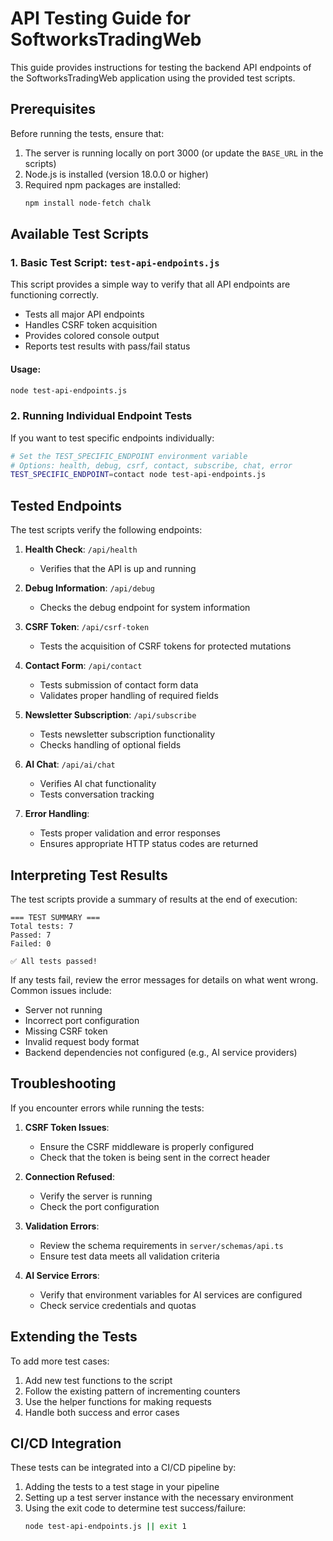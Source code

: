 # API Testing Guide for SoftworksTradingWeb

This guide provides instructions for testing the backend API endpoints of the SoftworksTradingWeb application using the provided test scripts.

## Prerequisites

Before running the tests, ensure that:

1. The server is running locally on port 3000 (or update the `BASE_URL` in the scripts)
2. Node.js is installed (version 18.0.0 or higher)
3. Required npm packages are installed:
   ```bash
   npm install node-fetch chalk
   ```

## Available Test Scripts

### 1. Basic Test Script: `test-api-endpoints.js`

This script provides a simple way to verify that all API endpoints are functioning correctly.

- Tests all major API endpoints
- Handles CSRF token acquisition
- Provides colored console output
- Reports test results with pass/fail status

#### Usage:

```bash
node test-api-endpoints.js
```

### 2. Running Individual Endpoint Tests

If you want to test specific endpoints individually:

```bash
# Set the TEST_SPECIFIC_ENDPOINT environment variable
# Options: health, debug, csrf, contact, subscribe, chat, error
TEST_SPECIFIC_ENDPOINT=contact node test-api-endpoints.js
```

## Tested Endpoints

The test scripts verify the following endpoints:

1. **Health Check**: `/api/health`
   - Verifies that the API is up and running

2. **Debug Information**: `/api/debug`
   - Checks the debug endpoint for system information

3. **CSRF Token**: `/api/csrf-token`
   - Tests the acquisition of CSRF tokens for protected mutations

4. **Contact Form**: `/api/contact`
   - Tests submission of contact form data
   - Validates proper handling of required fields

5. **Newsletter Subscription**: `/api/subscribe`
   - Tests newsletter subscription functionality
   - Checks handling of optional fields

6. **AI Chat**: `/api/ai/chat`
   - Verifies AI chat functionality
   - Tests conversation tracking

7. **Error Handling**: 
   - Tests proper validation and error responses
   - Ensures appropriate HTTP status codes are returned

## Interpreting Test Results

The test scripts provide a summary of results at the end of execution:

```
=== TEST SUMMARY ===
Total tests: 7
Passed: 7
Failed: 0

✅ All tests passed!
```

If any tests fail, review the error messages for details on what went wrong. Common issues include:

- Server not running
- Incorrect port configuration
- Missing CSRF token
- Invalid request body format
- Backend dependencies not configured (e.g., AI service providers)

## Troubleshooting

If you encounter errors while running the tests:

1. **CSRF Token Issues**:
   - Ensure the CSRF middleware is properly configured
   - Check that the token is being sent in the correct header

2. **Connection Refused**:
   - Verify the server is running
   - Check the port configuration

3. **Validation Errors**:
   - Review the schema requirements in `server/schemas/api.ts`
   - Ensure test data meets all validation criteria

4. **AI Service Errors**:
   - Verify that environment variables for AI services are configured
   - Check service credentials and quotas

## Extending the Tests

To add more test cases:

1. Add new test functions to the script
2. Follow the existing pattern of incrementing counters
3. Use the helper functions for making requests
4. Handle both success and error cases

## CI/CD Integration

These tests can be integrated into a CI/CD pipeline by:

1. Adding the tests to a test stage in your pipeline
2. Setting up a test server instance with the necessary environment
3. Using the exit code to determine test success/failure:
   ```bash
   node test-api-endpoints.js || exit 1
   ```